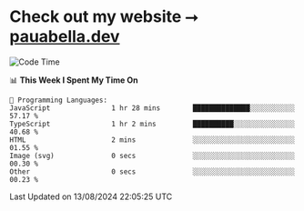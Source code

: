 # Check out my website ⭢ [pauabella.dev](https://pauabella.dev)

<!--START_SECTION:waka-->
![Code Time](http://img.shields.io/badge/Code%20Time-3%2C642%20hrs%2047%20mins-blue)

📊 **This Week I Spent My Time On** 

```text
💬 Programming Languages: 
JavaScript               1 hr 28 mins        ██████████████░░░░░░░░░░░   57.17 % 
TypeScript               1 hr 2 mins         ██████████░░░░░░░░░░░░░░░   40.68 % 
HTML                     2 mins              ░░░░░░░░░░░░░░░░░░░░░░░░░   01.55 % 
Image (svg)              0 secs              ░░░░░░░░░░░░░░░░░░░░░░░░░   00.30 % 
Other                    0 secs              ░░░░░░░░░░░░░░░░░░░░░░░░░   00.23 % 
```


 Last Updated on 13/08/2024 22:05:25 UTC
<!--END_SECTION:waka-->
